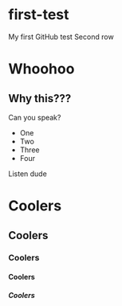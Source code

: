 # first-test
My first GitHub test
Second row
# Whoohoo
## Why this???
Can you speak?
- One
- Two
- Three
- Four

Listen dude
# Coolers
## Coolers
### Coolers
#### Coolers
##### Coolers
